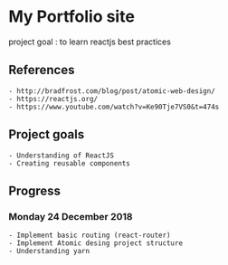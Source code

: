 # My Portfolio site

project goal : to learn reactjs best practices

## References

    - http://bradfrost.com/blog/post/atomic-web-design/
    - https://reactjs.org/
    - https://www.youtube.com/watch?v=Ke90Tje7VS0&t=474s

## Project goals

    - Understanding of ReactJS
    - Creating reusable components

## Progress

### Monday 24 December 2018

    - Implement basic routing (react-router)
    - Implement Atomic desing project structure
    - Understanding yarn
